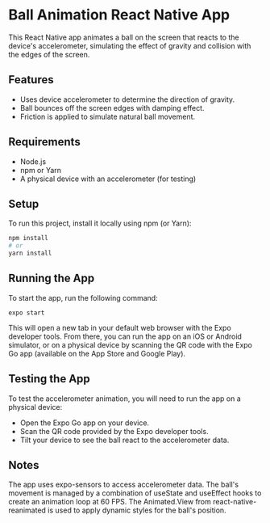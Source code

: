 # Ball Animation React Native App

This React Native app animates a ball on the screen that reacts to the device's accelerometer, simulating the effect of gravity and collision with the edges of the screen.

## Features

- Uses device accelerometer to determine the direction of gravity.
- Ball bounces off the screen edges with damping effect.
- Friction is applied to simulate natural ball movement.

## Requirements

- Node.js
- npm or Yarn
- A physical device with an accelerometer (for testing)

## Setup

To run this project, install it locally using npm (or Yarn):

```bash
npm install
# or
yarn install
```

## Running the App

To start the app, run the following command:

    expo start

This will open a new tab in your default web browser with the Expo developer tools. From there, you can run the app on an iOS or Android simulator, or on a physical device by scanning the QR code with the Expo Go app (available on the App Store and Google Play).

## Testing the App

To test the accelerometer animation, you will need to run the app on a physical device:

- Open the Expo Go app on your device.
- Scan the QR code provided by the Expo developer tools.
- Tilt your device to see the ball react to the accelerometer data.

## Notes

The app uses expo-sensors to access accelerometer data.
The ball's movement is managed by a combination of useState and useEffect hooks to create an animation loop at 60 FPS.
The Animated.View from react-native-reanimated is used to apply dynamic styles for the ball's position.
